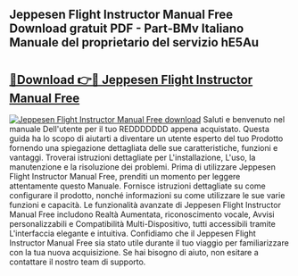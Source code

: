 ## Jeppesen Flight Instructor Manual Free Download gratuit PDF - Part-BMv Italiano Manuale del proprietario del servizio hE5Au

# <h2><a href="http://dffbhf5.blite.top/?on=Jeppesen+Flight+Instructor+Manual+Free">🔗Download 👉🔴 Jeppesen Flight Instructor Manual Free</a></h2>

[![Jeppesen Flight Instructor Manual Free download](https://i.imgur.com/lujVjoI.png)](http://dffbhf5.blite.top/?on=Jeppesen+Flight+Instructor+Manual+Free)
Saluti e benvenuto nel manuale Dell'utente per il tuo REDDDDDDD appena acquistato. Questa guida ha lo scopo di aiutarti a diventare un utente esperto del tuo Prodotto fornendo una spiegazione dettagliata delle sue caratteristiche, funzioni e vantaggi. Troverai istruzioni dettagliate per L'installazione, L'uso, la manutenzione e la risoluzione dei problemi. Prima di utilizzare Jeppesen Flight Instructor Manual Free, prenditi un momento per leggere attentamente questo Manuale. Fornisce istruzioni dettagliate su come configurare il prodotto, nonché informazioni su come utilizzare le sue varie funzioni e capacità. Le funzionalità avanzate di Jeppesen Flight Instructor Manual Free includono Realtà Aumentata, riconoscimento vocale, Avvisi personalizzabili e Compatibilità Multi-Dispositivo, tutti accessibili tramite L'interfaccia elegante e intuitiva. Confidiamo che il Jeppesen Flight Instructor Manual Free sia stato utile durante il tuo viaggio per familiarizzare con la tua nuova acquisizione. Se hai bisogno di aiuto, non esitare a contattare il nostro team di supporto.
